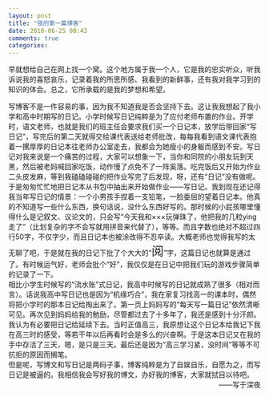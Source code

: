 ```yaml
---
layout: post
title: "我的第一篇博客"
date: 2010-06-25 08:43
comments: true
categories: 
---
```

早就想给自己在网上找一个窝。这个地方属于我一个人，它是我的忠实听众，听我诉说我的喜怒哀乐，记录着我的所思所感、我看到的新鲜事，还有我对我学习到的知识的体会。总之，它所承载的是我的梦想和希望。
<div>写博客不是一件容易的事，因为我不知道我是否会坚持下去。这让我我想起了我小学和高中时期写的日记。小学时候写日记纯粹是为了应付老师布置的作业。开学时，语文老师，也就是我们的班主任会要求我们买一个日记本，放学后带回家“写日记”，写完后的第二天就得交给课代表送给老师批改，每每我看到语文课代表抱着一摞厚厚的日记本往老师办公室走去，我都会为她瘦小的身躯而感到不安。写日记对我来说是一个痛苦的过程，大家可以想象一下，当你和同院的小朋友玩到天黑，然后被老妈喊回家吃饭，动作慢了点免不了一阵奚落。吃完饭后又开始为作业二头皮发麻，等到我磕磕碰碰的把作业写完了后发现，呀，还有“日记”没有做呢。于是匆匆忙忙地把日记本从书包中抽出来开始做作业——写日记。我到现在还记得我当年写日记的情景：一个小男孩手捏着一支铅笔，一脸委屈的望着日记本。他真的不知道写一些什么东西，换句话说，没什么东西好写的。那时候的小屁孩哪里懂得什么是记叙文、议论文的，只会写“今天我和×××玩弹珠了，他把我的几粒ying走了”（比划复杂的字不会写就用拼音来代替了），等等。而且字数也绝对不超过四行50字，不仅字少，而且日记本也被涂改得不忍卒读。大概老师也觉得我写的太无聊了吧，于是就在我的日记下批了个大大的“<span style="font-size: x-large;">阅</span>”字，这篇日记也就算是通过了。有时候运气好，老师会批个“好”，我仅仅是在日记中把我们玩的游戏步骤简单的记录了一下。</div>
<div>相比小学生时候写的“流水账”式日记，我高中时候写的日记就成熟了很多（相对而言）。话说我高中写日记也是因为“机缘巧合”，我在家复习找高一的课本时，偶然将把小学时的那本日记给掏出来了。第一页上妈妈写的“每天写一篇日记”依然清晰可见。再次见到妈妈给我的勉励，尽管都过去了十多年了，我还是感到十分汗颜。我认为有必要把日记给延续下去。当时正值高三，我原想让这个日记本给我记下我在高三时的感受，等若干年以后再看时会是多么的兴奋啊。于是这本日记又在我的手中存活了三天，嗯，是只是三天。最后还是因为“高三学习紧，没时间”等等不可抗拒的原因而搁笔。</div>
<div>但是呢，写博文和写日记是两码子事，博客纯粹是为了自娱自乐，自愿为之，而写日记是被逼的。我相信我会写好我的博文，办好我的博客，大家就拭目以待吧。</div>
<div style="text-align: right;">——写于深夜</div>